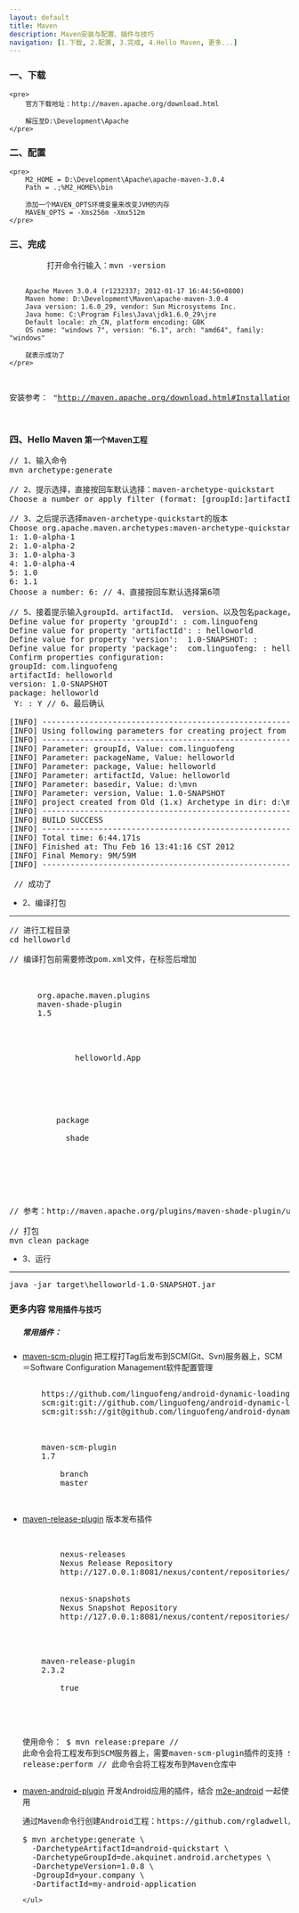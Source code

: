 ```yaml
---
layout: default
title: Maven
description: Maven安装与配置、插件与技巧
navigation: [1.下载, 2.配置, 3.完成, 4.Hello Maven, 更多...]
---
```


<section id="1">
    <div class="page-header">
        <h3>一、下载</h3>
    </div>

    <pre>
        官方下载地址：http://maven.apache.org/download.html
        
        解压至D:\Development\Apache
    </pre>
</section>

<section id="2">
    <div class="page-header">
        <h3>二、配置</h3>
    </div>

    <pre>
        M2_HOME = D:\Development\Apache\apache-maven-3.0.4
        Path = .;%M2_HOME%\bin
        
        添加一个MAVEN_OPTS环境变量来改变JVM的内存
        MAVEN_OPTS = -Xms256m -Xmx512m
    </pre>
</section>

<section id="3">
    <div class="page-header">
        <h3>三、完成</h3>
    </div>
    <pre>
        打开命令行输入：mvn -version
        
        Apache Maven 3.0.4 (r1232337; 2012-01-17 16:44:56+0800)
        Maven home: D:\Development\Maven\apache-maven-3.0.4
        Java version: 1.6.0_29, vendor: Sun Microsystems Inc.
        Java home: C:\Program Files\Java\jdk1.6.0_29\jre
        Default locale: zh_CN, platform encoding: GBK
        OS name: "windows 7", version: "6.1", arch: "amd64", family: "windows"
        
        就表示成功了
    </pre>

安装参考： "http://maven.apache.org/download.html#Installation":http://maven.apache.org/download.html#Installation
</section>

<section id="4">
    <div class="page-header">
        <h3>四、Hello Maven <small>第一个Maven工程</small></h3>
    </div>

<pre>
// 1、输入命令
mvn archetype:generate

// 2、提示选择，直接按回车默认选择：maven-archetype-quickstart
Choose a number or apply filter (format: [groupId:]artifactId, case sensitive contains): 171:

// 3、之后提示选择maven-archetype-quickstart的版本
Choose org.apache.maven.archetypes:maven-archetype-quickstart version:
1: 1.0-alpha-1
2: 1.0-alpha-2
3: 1.0-alpha-3
4: 1.0-alpha-4
5: 1.0
6: 1.1
Choose a number: 6: // 4、直接按回车默认选择第6项

// 5、接着提示输入groupId、artifactId、 version、以及包名package，如下
Define value for property 'groupId': : com.linguofeng
Define value for property 'artifactId': : helloworld
Define value for property 'version':  1.0-SNAPSHOT: :
Define value for property 'package':  com.linguofeng: : helloworld
Confirm properties configuration:
groupId: com.linguofeng
artifactId: helloworld
version: 1.0-SNAPSHOT
package: helloworld
 Y: : Y // 6、最后确认
 
[INFO] ----------------------------------------------------------------------------
[INFO] Using following parameters for creating project from Old (1.x) Archetype: maven-archetype-quickstart:1.0
[INFO] ----------------------------------------------------------------------------
[INFO] Parameter: groupId, Value: com.linguofeng
[INFO] Parameter: packageName, Value: helloworld
[INFO] Parameter: package, Value: helloworld
[INFO] Parameter: artifactId, Value: helloworld
[INFO] Parameter: basedir, Value: d:\mvn
[INFO] Parameter: version, Value: 1.0-SNAPSHOT
[INFO] project created from Old (1.x) Archetype in dir: d:\mvn\helloworld
[INFO] ------------------------------------------------------------------------
[INFO] BUILD SUCCESS
[INFO] ------------------------------------------------------------------------
[INFO] Total time: 6:44.171s
[INFO] Finished at: Thu Feb 16 13:41:16 CST 2012
[INFO] Final Memory: 9M/59M
[INFO] ------------------------------------------------------------------------ 
 
 // 成功了
</pre>

* 2、编译打包
<hr />

<pre>
// 进行工程目录
cd helloworld

// 编译打包前需要修改pom.xml文件，在</dependencies>标签后增加
<build>
  <plugins>
    <plugin>
      <groupId>org.apache.maven.plugins</groupId>
      <artifactId>maven-shade-plugin</artifactId>
      <version>1.5</version>
      <configuration>
        <transformers>
          <transformer implementation="org.apache.maven.plugins.shade.resource.ManifestResourceTransformer">
            <manifestEntries>
              <Main-Class>helloworld.App</Main-Class>
            </manifestEntries>
          </transformer>
        </transformers>
      </configuration>
      <executions>
        <execution>
          <phase>package</phase>
          <goals>
            <goal>shade</goal>
          </goals>
        </execution>
      </executions>
    </plugin>
  </plugins>
</build>

// 参考：http://maven.apache.org/plugins/maven-shade-plugin/usage.html

// 打包
mvn clean package
</pre>

* 3、运行
<hr />

<pre>
java -jar target\helloworld-1.0-SNAPSHOT.jar
</pre>

<section id="5">
    <div class="page-header">
        <h3>更多内容 <small>常用插件与技巧</small></h3>
    </div>
    <ul><h5>常用插件：</h5>
    	<li><a href="http://maven.apache.org/scm/maven-scm-plugin/index.html">maven-scm-plugin</a> 把工程打Tag后发布到SCM(Git、Svn)服务器上，SCM＝Software Configuration Management软件配置管理</li>
<pre>
<scm>
    <url>https://github.com/linguofeng/android-dynamic-loading-framework</url>
    <connection>scm:git:git://github.com/linguofeng/android-dynamic-loading-framework.git</connection>
    <developerConnection>scm:git:ssh://git@github.com/linguofeng/android-dynamic-loading-framework.git</developerConnection>
</scm>

<plugin>
    <artifactId>maven-scm-plugin</artifactId>
    <version>1.7</version>
    <configuration>
        <scmVersionType>branch</scmVersionType>
        <scmVersion>master</scmVersion>
    </configuration>
</plugin>
</pre>
    	<li><a href="http://maven.apache.org/plugins/maven-release-plugin/">maven-release-plugin</a> 版本发布插件</li>
<pre>
<distributionManagement>
    <repository>
        <id>nexus-releases</id>
        <name>Nexus Release Repository</name>
        <url>http://127.0.0.1:8081/nexus/content/repositories/releases/</url>
    </repository>
    <snapshotRepository>
        <id>nexus-snapshots</id>
        <name>Nexus Snapshot Repository</name>
        <url>http://127.0.0.1:8081/nexus/content/repositories/snapshots/</url>
    </snapshotRepository>
</distributionManagement>

<plugin>
    <artifactId>maven-release-plugin</artifactId>
    <version>2.3.2</version>
    <configuration>
        <autoVersionSubmodules>true</autoVersionSubmodules>
        <scmCommentPrefix></scmCommentPrefix>
    </configuration>
</plugin>

使用命令：
$ mvn release:prepare // 此命令会将工程发布到SCM服务器上，需要maven-scm-plugin插件的支持
$ mvn release:perform // 此命令会将工程发布到Maven仓库中
</pre>
        <li><a href="https://github.com/jayway/maven-android-plugin">maven-android-plugin</a> 开发Android应用的插件，结合 <a href="/pages/favorites/eclipse.html#m2e-android">m2e-android</a> 一起使用</li>
<pre>
通过Maven命令行创建Android工程：https://github.com/rgladwell/m2e-android

$ mvn archetype:generate \
  -DarchetypeArtifactId=android-quickstart \
  -DarchetypeGroupId=de.akquinet.android.archetypes \
  -DarchetypeVersion=1.0.8 \
  -DgroupId=your.company \
  -DartifactId=my-android-application
</pre>
    </ul>
</section>